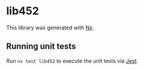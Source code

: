 # lib452

This library was generated with [Nx](https://nx.dev).

## Running unit tests

Run `nx test lib452` to execute the unit tests via [Jest](https://jestjs.io).
